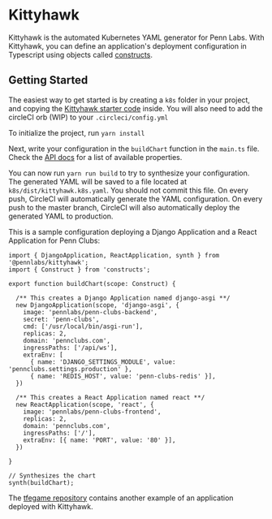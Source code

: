 # Kittyhawk

Kittyhawk is the automated Kubernetes YAML generator for Penn Labs. 
With Kittyhawk, you can define an application's deployment configuration in Typescript using objects called [constructs](https://cdk8s.io/docs/v1.0.0-beta.3/concepts/constructs/).

## Getting Started

The easiest way to get started is by creating a `k8s` folder in your project, and copying the [Kittyhawk starter code](https://github.com/pennlabs/kittyhawk-template) inside. You will also need to add the circleCI orb (WIP) to your ```.circleci/config.yml```

To initialize the project, run ```yarn install``` 

Next, write your configuration in the ```buildChart``` function in the ```main.ts``` file. Check the [API docs](API.md) for a list of available properties. 

You can now run `yarn run build` to try to synthesize your configuration. The generated YAML will be saved to a file located at `k8s/dist/kittyhawk.k8s.yaml`. You should not commit this file. On every push, CircleCI will automatically generate the YAML configuration. On every push to the master branch, CircleCI will also automatically deploy the generated YAML to production.

This is a sample configuration deploying a Django Application and a React Application for Penn Clubs:

```
import { DjangoApplication, ReactApplication, synth } from '@pennlabs/kittyhawk';
import { Construct } from 'constructs'; 

export function buildChart(scope: Construct) {

  /** This creates a Django Application named django-asgi **/
  new DjangoApplication(scope, 'django-asgi', {
    image: 'pennlabs/penn-clubs-backend',
    secret: 'penn-clubs',
    cmd: ['/usr/local/bin/asgi-run'],
    replicas: 2,
    domain: 'pennclubs.com',
    ingressPaths: ['/api/ws'],
    extraEnv: [
      { name: 'DJANGO_SETTINGS_MODULE', value: 'pennclubs.settings.production' },
      { name: 'REDIS_HOST', value: 'penn-clubs-redis' }],
  })

  /** This creates a React Application named react **/
  new ReactApplication(scope, 'react', {
    image: 'pennlabs/penn-clubs-frontend',
    replicas: 2,
    domain: 'pennclubs.com',
    ingressPaths: ['/'],
    extraEnv: [{ name: 'PORT', value: '80' }],
  })

}

// Synthesizes the chart
synth(buildChart);

```
The [tfegame repository](https://github.com/pennlabs/tfegame) contains another example of an application deployed with Kittyhawk. 